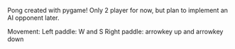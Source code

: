 Pong created with pygame!
Only 2 player for now, but plan to implement an AI opponent later.

Movement:
Left paddle: W and S
Right paddle: arrowkey up and arrowkey down
